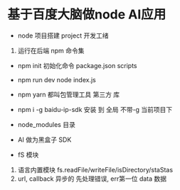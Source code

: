 # 基于百度大脑做node AI应用

- node 项目搭建 project 开发工绪
1. 运行在后端
npm 命令集
- npm init 初始化命令
 package.json
 scripts
- npm run dev
 node index.js

 - npm yarn 都叫包管理工具
 第三方 库 

 - npm i -g baidu-ip-sdk
 安装 到 全局
 不带-g 当前项目下
 - node_modules 目录
 - AI 做为黑盒子
 SDK
 - fS  模块
 1. 语言内置模块
  fs.readFile/writeFile/isDirectory/staStas
 2. url, callback 异步的
  先处理错误, err第一位
  data 数据
